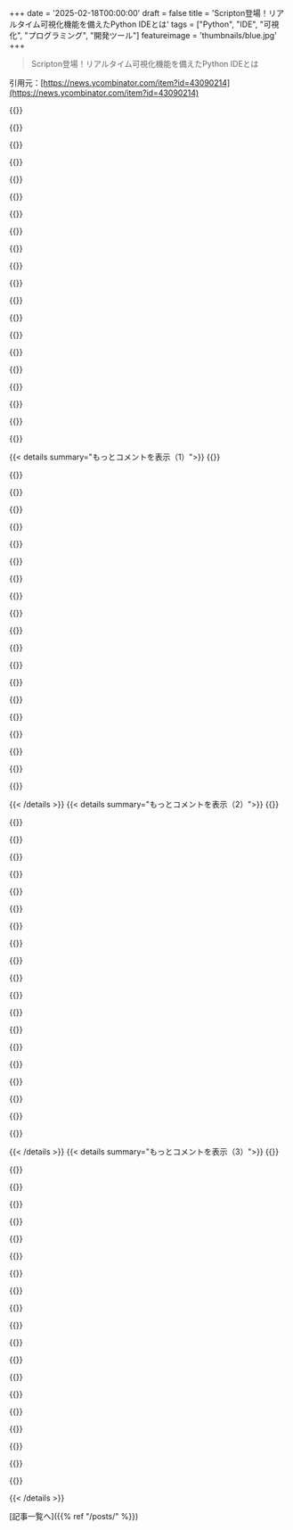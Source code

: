 +++
date = '2025-02-18T00:00:00'
draft = false
title = 'Scripton登場！リアルタイム可視化機能を備えたPython IDEとは'
tags = ["Python", "IDE", "可視化", "プログラミング", "開発ツール"]
featureimage = 'thumbnails/blue.jpg'
+++

> Scripton登場！リアルタイム可視化機能を備えたPython IDEとは

引用元：[https://news.ycombinator.com/item?id=43090214](https://news.ycombinator.com/item?id=43090214)

{{<matomeQuote body="いい商品だね！クリエイターには拍手を送りたい。ただ、Mac専用でこの価格設定は厳しいかも。他にも選択肢があるから、毎月２０ドルが高く感じる人も多いと思う。でも、このプロジェクトには注目しておくよ。" userName="zipy124" createdAt="2025-02-18T15:51:19" color="#785bff">}}

{{<matomeQuote body="サブスクリプションを止めたらどうなるの？scriptonライブラリはオープンソースだし、lyraやorionのプロット機能はリファクタリングなしで画像ファイルに出力できるの？それとも再度サブスクしないといけないの？（製品のローンチおめでとう！）" userName="kaboomshebang" createdAt="2025-02-18T15:42:31" color="#785bff">}}

{{<matomeQuote body="すごく見栄えがいいけど、サブスクリプションの価格設定にはあまり満足できないな。趣味用の割引はないの？" userName="roger_" createdAt="2025-02-18T15:36:14" color="">}}

{{<matomeQuote body="Clojureでこれをやりたいなら、Clerkをチェックしてみて。自分が使ってるIDEをそのまま使えるのが嬉しいよ。" userName="erichocean" createdAt="2025-02-18T15:34:57" color="">}}

{{<matomeQuote body="IDEでClerkが使えるなんて知らなかった！教えてくれてありがとう！" userName="upghost" createdAt="2025-02-19T01:14:18" color="">}}

{{<matomeQuote body="これすごく良さそう！今はLiveCodeを使ってデータの絞り込みや変換をしてるけど、似たようなツールを探してる。求める機能は、テキスト入力、テキスト出力、ボタン、メニュー、スライダー、チェックボックス・ラジオボタンが欲しいな。<br>その中で今は、２、３、５があるみたい？もっとUI構築に進んでいく予定はある？" userName="gcanyon" createdAt="2025-02-19T03:42:31" color="#ff33a1">}}

{{<matomeQuote body="ありがとう！そうだね、現在は２、３、５があるよ。この初期セットはUI機能を示すためのもので、今後もっとウィジェットやコントロールも追加する予定だよ。７のバンドルについても考えてるけど、今は優先度が低いかな。" userName="nightcraft" createdAt="2025-02-19T04:19:14" color="#38d3d3">}}

{{<matomeQuote body="それはワクワクするニュースだね。Scriptonをもっと詳しく調べて、適切なインターフェースウィジェットが揃えば、自分のニーズに合いそうだ。" userName="gcanyon" createdAt="2025-02-19T14:30:18" color="#ff5c5c">}}

{{<matomeQuote body="PyTorchのテンソルを追加のメモリコピー無しで可視化できるの？テクスチャにマッピングして表示できるとか？Appleの最近のコンピュータではあまり問題ないけどね。" userName="KeplerBoy" createdAt="2025-02-18T15:12:33" color="">}}

{{<matomeQuote body="まだできないよ。内部プロトタイプではmacOSのIOSurfacesを使ってゼロコピーを試したけど、いくつかの制約があった。でもIPCはコピーを最小限に抑え、大きな数値配列を効率的に扱えるよ。" userName="nightcraft" createdAt="2025-02-18T15:17:36" color="">}}

{{<matomeQuote body="これ、1昔前のLight Tableを思い出すな。https://news.ycombinator.com/item?id=3836978" userName="for_i_in_range" createdAt="2025-02-18T17:18:09" color="">}}

{{<matomeQuote body="見た目がめっちゃ綺麗！データビジュアライゼーションには使わないけど、ウェブ開発がメインなので、UIがTypeScriptだと聞いて驚いた。Reactみたいなフレームワーク使った？" userName="giancarlostoro" createdAt="2025-02-18T15:06:51" color="">}}

{{<matomeQuote body="ありがとう！最初のプロトタイプではReactを使ってたけど、特定のケースでのオーバーヘッドが問題になって、カスタムの仮想DOM実装に置き換えた。複雑な更新のデバッグが難しくなって、最終的にはvscodeみたいにフレームワークなしでコアコンポーネントだけで構成されてる。" userName="nightcraft" createdAt="2025-02-18T15:15:16" color="#ff5733">}}

{{<matomeQuote body="一度きりの購入は考えてるの？それともサブスクリプションだけ？" userName="andsoitis" createdAt="2025-02-18T15:15:09" color="">}}

{{<matomeQuote body="現段階ではサブスクリプションだけの予定。でも、将来的にはJetbrainsの『永続的なフォールバックライセンス』みたいなのがあって、1年後は特定のバージョンまで使い続けられるようにしたい。" userName="nightcraft" createdAt="2025-02-18T15:37:06" color="">}}

{{<matomeQuote body="Observable Plotはどうやって働いてるの？コードをJavaScriptに変換してるの？" userName="ayhanfuat" createdAt="2025-02-18T15:17:36" color="">}}

{{<matomeQuote body="scriptonのPythonライブラリは、一般的なPythonデータ形式（通常の配列や辞書、numpy配列、データフレームなど）を中間形式に変換して、プロット関数を呼び出すとIDEに送信され、JavaScriptに自動翻訳されるんだ。あなたのPythonのプロットコードはこうなるよ：https://docs.scripton.dev/api/plot/orion/overview" userName="nightcraft" createdAt="2025-02-18T15:22:11" color="#45d325">}}

{{<matomeQuote body="すごく良さそうだね！これにはどのくらい取り組んできたの？自分は今年中にhackerman.aiのテキストエディタをリリース予定だよ。ニッチな製品で、自分の言語用のレクサーを作成・編集できたり、ほぼ全てをカスタマイズできて、キーバインディングも自分で定義した関数を使うようにできるし、もちろんAI機能も組み込まれていて、カスタマイズやコマンド追加もできる。Qtフレームワークベースでね。" userName="hackermanai" createdAt="2025-02-19T04:03:03" color="#45d325">}}

{{<matomeQuote body="これめっちゃカッコいいけど、サブスクリプションは嫌だな。みんなデジタル大家業に走りすぎじゃない？何かを売ってくれよ。" userName="helboi4" createdAt="2025-02-18T16:37:02" color="">}}

{{<matomeQuote body="コマンドキーを押しっぱなしで終了ってやめてほしい！ショートカットは一瞬で押すもんだろ。" userName="dinkblam" createdAt="2025-02-18T19:02:20" color="">}}

{{< details summary="もっとコメントを表示（1）">}}
{{<matomeQuote body="確かに、押しっぱなしで終了するのは accidental quit を避けるための方法だから、好みはあるね。でも次のアップデートで設定可能にする予定だよ。" userName="nightcraft" createdAt="2025-02-18T19:22:18" color="">}}

{{<matomeQuote body="＞”ノートブックは便利だけど、いくつかのトレードオフがあるから完全には代替できない。”<br>具体的に何を言ってるの？VSCode使ってて、#%%を使ってスクリプトをセルに分けて実行してるけど。" userName="croemer" createdAt="2025-02-19T11:05:08" color="">}}

{{<matomeQuote body="デザインはいいけどJetbrainsの方が好きなんだよね。統合するのはどう？それにMac限定は俺には向かない。Linuxしか使わないんだ。" userName="decide1000" createdAt="2025-02-18T18:16:26" color="">}}

{{<matomeQuote body="でも、変数エクスプローラーはあるの？MATLABやRStudioみたいなこの機能が多くのPython IDEに欠けていて、Spyder使うのは情報を見れるから妥協してるんだ。" userName="levocardia" createdAt="2025-02-18T19:36:47" color="#38d3d3">}}

{{<matomeQuote body="現在のバージョンではアクティブな変数を表示してるよ（numpy配列やTorchテンソル、DataFramesの形状や型も）。<br>ただ、さらに詳しい情報をテーブル表示する機能はまだ計画中なんだ。" userName="nightcraft" createdAt="2025-02-18T19:52:33" color="">}}

{{<matomeQuote body="Vanilla VSCodeにもデバッグモードで似たような機能はあって、Python拡張をインストールする必要があるけどそれだけで済むよ。" userName="alsodumb" createdAt="2025-02-18T19:48:09" color="">}}

{{<matomeQuote body="PyCharmはこの機能をうまくこなしてる。" userName="insane_dreamer" createdAt="2025-02-18T21:59:58" color="">}}

{{<matomeQuote body="Pythonのデプロイに悩んでる。サーバーなしでコードを配布するためにWebAssemblyを勉強してみるつもり。" userName="daft_pink" createdAt="2025-02-18T20:25:51" color="">}}

{{<matomeQuote body="＞自分が作ったBuckarooテーブルは、ヒストグラムや要約統計、検索機能を持ってる。テーブルについて語りたいから、連絡してくれたら嬉しい。" userName="paddy_m" createdAt="2025-02-18T15:20:42" color="">}}

{{<matomeQuote body="Scriptonの初期に、百万行以上のデータフレームを扱う仮想化テーブルを作成した。初リリースではビジュアルの部分に集中したけど、テーブルも後で必ずやる予定！" userName="nightcraft" createdAt="2025-02-18T15:27:51" color="">}}

{{<matomeQuote body="テーブルは自作したの？百万行を扱えるのはいいね。ウィンドウベースで表示を考えると、他のアーキテクチャもシンプルになる。" userName="paddy_m" createdAt="2025-02-18T15:33:42" color="">}}

{{<matomeQuote body="うん、自分で書いたよ。柔軟な仮想化テーブルは確かに複雑なものを作りやすくしてくれる。現状、ユーザーの拡張はできないけど、IPythonのいくつかの機能はサポートしてる。今はipywidgetsは使えないよ。" userName="nightcraft" createdAt="2025-02-18T15:55:39" color="#ff33a1">}}

{{<matomeQuote body="JetBrains Monoっぽいね。" userName="sangeeth96" createdAt="2025-02-18T15:48:49" color="">}}

{{<matomeQuote body="広告おめでとう。私は月額サブスクリプションで自由なオープンソースを借りることには抵抗があるけど、頑張ってね。" userName="CyberDildonics" createdAt="2025-02-18T16:11:11" color="">}}

{{<matomeQuote body="誰がターゲットユーザーなんだろう？自分はPythonをよく使うけどNotebook以外でプロットする必要を感じたことがないし、たくさんプロットする人向けなのかな？電子工学のエンジニアとか？" userName="markus_zhang" createdAt="2025-02-18T17:17:00" color="">}}

{{<matomeQuote body="見た目はすごくいいね！お疲れ様！でも、個人的には魅力は薄いかな。JetBrainsの更新料に173ドル払ったばかりで、PyCharm Proがすごく良いからね。このサイトを見る限り、すごく良い機能がいくつかあるけど、PyCharm Proや他のJetBrains製品を置き換えるにはならなそう。悪いけど、競争は歓迎するよ。" userName="hoistbypetard" createdAt="2025-02-18T18:01:02" color="">}}

{{<matomeQuote body="ありがとう！フィードバックはありがたいです！初めは視覚化に重点を置いてるけど、IDEの機能も開発中です。PyCharmのどの機能が一番必要ですか？" userName="nightcraft" createdAt="2025-02-18T18:16:13" color="">}}

{{<matomeQuote body="必要な機能のリストは長いんだけど、最近特に思うのは：<br>・uv/poetryの検出と環境利用<br>・リファクタリング<br>・unittest/pytestサポート<br>・docker composeのサービスサポート<br>・djangoのアプリ/モデルの検出と補完<br>・複数ランナーのサポート<br>・デバッガーがすごくいい<br>・djangoとjinjaのテンプレートサポート<br>・データソースへの接続とSQLクエリの実行<br>・Vimエミュレーション" userName="hoistbypetard" createdAt="2025-02-18T18:28:40" color="#38d3d3">}}

{{<matomeQuote body="すごく洗練されたUIだね。サブスクリプションの価格は気にしないよ、みんなが揃ってる方がいいし。UIツールキットは特にワクワクする、Streamlitの代わりを探していたから。" userName="zxie" createdAt="2025-02-18T23:47:31" color="">}}

{{<matomeQuote body="＞”エディタコンポーネントはMonacoに基づいているが、IDEはVSCodeのフォークではなく、ゼロから書かれた。”<br>面白い！どんなトレードオフがあるの？" userName="loic-sharma" createdAt="2025-02-18T18:39:12" color="">}}


{{< /details >}}
{{< details summary="もっとコメントを表示（2）">}}
{{<matomeQuote body="個人的にVSCodeのコードベースは優れていると思う。機能の大部分がサービスに抽象化されてるし。ただし、そのサービス間の相互作用には難しい制限があるかな。フォークしたり拡張したりすることはできるけど、やっぱり大変だし、Scriptonにはゼロから書くのが適していたよ。VSCodeのエコシステムの利点を失うリスクはあるけど、Scriptonに慣れやすい部分があればいいな。" userName="nightcraft" createdAt="2025-02-18T19:19:45" color="#45d325">}}

{{<matomeQuote body="20ドルは実際に必要な人には安い。マネージャーレベルに説明してROIを伝える方が良いかも。" userName="ei625" createdAt="2025-02-18T18:56:33" color="">}}

{{<matomeQuote body="いいアイデアだと思うけど、IDEじゃなくて別のプロダクトにしたほうがいいんじゃない？Pythonを実行するツールと可視化ツールに独立させた方がいいと思うよ。大きなIDEに追いつく必要もないし、IDEのコードを保守する必要もないから、いろんなIDEを使ってる人たちにも使ってもらえるしね。" userName="BiteCode_dev" createdAt="2025-02-18T17:33:41" color="#ff5733">}}

{{<matomeQuote body="なんでVSCodeの拡張機能として作らないの？" userName="garyfirestorm" createdAt="2025-02-18T15:53:19" color="">}}

{{<matomeQuote body="VSCodeの拡張機能の道は、Scriptonの機能には制約が多すぎて無理だったんだよね。" userName="nightcraft" createdAt="2025-02-18T16:02:23" color="">}}

{{<matomeQuote body="これ、VSCodeをフォークしたり独自のエディタを作る人たちがよく言うことだよね。PythonのIDEだから理論上は大きな問題じゃないけど、Microsoftの一部拡張機能（dotnetとかcpp）は、MicrosoftのVSCodeのリリース以外では動かないんだ。あなたのエディタはvsix拡張機能に対応してるの？多分無理だろうけど、これは多くの人にとっては致命的な問題かも。" userName="bangaladore" createdAt="2025-02-18T18:10:32" color="">}}

{{<matomeQuote body="うわ、これめっちゃかっこいい！C++の部分についてもう少し教えてくれない？よくわからないんだけど。" userName="randomcatuser" createdAt="2025-02-18T19:30:56" color="#ff5c5c">}}

{{<matomeQuote body="ありがとう！C++の部分はIDEとPythonの間のIPC（プロセス間通信）に関係してるんだ。Pythonプロセスがデータを可視化のために送ったり、コマンドを受け取ったりするためにいくつかの方法があって、たとえばHTTPを使うこともできる。でも用途によっては性能にかなりのオーバーヘッドが出るんだ。だから、Scriptonはバイナリペイロード（大きなnumpy配列とか画像）を送るのに最適化されたプロトコルを使ってるんだ。これはC++のネイティブなマルチスレッドノードモジュールで実装されてて、非常に低遅延で高スループットの可視化を実現してるよ。" userName="nightcraft" createdAt="2025-02-18T19:49:20" color="#ff5733">}}

{{<matomeQuote body="Neovimのプラグインにしたら購入するよ！" userName="menelaus" createdAt="2025-02-18T17:20:16" color="">}}

{{<matomeQuote body="これはCursorみたいなAIエディタなの？" userName="somesun" createdAt="2025-02-19T03:33:34" color="">}}

{{<matomeQuote body="個人的な希望だけど、Linux版も出してほしいな。アドバイスとしては、まずは計画中のWindows版を早く出した方がいいよ。頑張ってね！" userName="Sweepi" createdAt="2025-02-19T10:12:10" color="">}}

{{<matomeQuote body="いいプロジェクトだね！" userName="peme969" createdAt="2025-02-19T04:38:05" color="">}}

{{<matomeQuote body="めっちゃクールだね！" userName="resters" createdAt="2025-02-18T16:46:58" color="">}}

{{<matomeQuote body="俺はロボティクスのエンジニアで、データ可視化に大量に関わってるんだ。どんな高精度・高レートのデータでも可視化してる。自分で作ったライブラリから、Rerunに移行したよ。実際に使ってるけど、シンプルだし、オープンソースだし、すごく役立つ。" userName="alsodumb" createdAt="2025-02-18T16:28:14" color="#ff5c5c">}}

{{<matomeQuote body="＞最近、ちょっと苦労してて、インターンが資料を使わずにLLMを使おうとするんだが、グチャグチャなコードができてきて困ってる。お前のリアクションはポジティブだね。インターンは、そのレベルの仕事なら誰でもできることを理解してるの？" userName="bsder" createdAt="2025-02-18T19:20:19" color="#38d3d3">}}

{{<matomeQuote body="面接や採用の決定は多くが組織やマネージャーレベルで行われるからね。インターンは主にまだ学生で、リモート授業を受けてきた世代なんだ。彼らに資料を使うように言っても、ちょっと時間奪われてる気がする。" userName="alsodumb" createdAt="2025-02-18T19:34:34" color="">}}

{{<matomeQuote body="RerunのLLM用のエクスポートを最近追加したけど、どう扱うべきかいまいち不安だった。今はChatGPTのテストでは大分良くなってるようだよ！" userName="uaksom" createdAt="2025-02-18T19:32:17" color="#ff33a1">}}

{{<matomeQuote body="Microsoft ResearchのData FormulatorのAI統合がすごく簡単でいいな。これで簡単に始められそうだ！" userName="jimmySixDOF" createdAt="2025-02-18T17:51:58" color="#38d3d3">}}

{{<matomeQuote body="ReRunは簡単に使えるけど、自分はWGPUとEGUIを使った視覚化重視のエンジンに乗り換えたよ。カメラや可視化の制御がしやすいからね。" userName="the__alchemist" createdAt="2025-02-18T18:26:05" color="">}}

{{<matomeQuote body="俺はRaspberry PiにデータをCSVで保存してて、デスクトップでSSH経由でMatplotlibで読み込んでる。でも、ちょっとカクカクするんだ。Rerun使ったら改善できるのかな？" userName="rcpt" createdAt="2025-02-18T17:11:58" color="">}}


{{< /details >}}
{{< details summary="もっとコメントを表示（3）">}}
{{<matomeQuote body="はい！Rerunは絶対、君の作業を楽にしてくれるよ！Rerunはサーバーとビューアーが別のデバイスにあるのもサポートしてるから、CSVのデータをRerunにログするコードを追加すればいい。" userName="alsodumb" createdAt="2025-02-18T19:43:37" color="#785bff">}}

{{<matomeQuote body="“Show HN: We open-sourced our [rpi CSV] compost monitoring tech”って記事や、Grafanaの機能についてのコメントが出てきて、pyqtgraphやMatplotlibの使い方も話題になってるね。リアルタイムの可視化ツールとしては、Genesisが興味深いかも。" userName="westurner" createdAt="2025-02-19T13:00:24" color="">}}

{{<matomeQuote body=" rerunには前から注目していたけど、コメントを見て試してみようと思った。簡単なことにはノートブックを使ってたけど、GUIを自作するのは割に大変だったから。IMGUIを使った場合、100行以内で自分の動画やプロットが作れるのはいいね。" userName="zipy124" createdAt="2025-02-19T10:57:53" color="#ff5733">}}

{{<matomeQuote body="ドキュメントをマークダウンファイルにスクレイピングして、インターンにLLMのプロンプトに入れさせてるけど、結構うまくいってる。いいスペックのREADME.mdを作れば、役立つかもと思ってる。" userName="genewitch" createdAt="2025-02-19T07:01:00" color="">}}

{{<matomeQuote body="rerunは多次元データの可視化に必要なものそのもの。色々質問したいことがある！mmapファイルにアクセスして、リアルタイムで表示しながら履歴を保存できる？" userName="qrios" createdAt="2025-02-19T01:17:36" color="">}}

{{<matomeQuote body="rerunを初めて見たけど、すごく良さそう！" userName="cameldrv" createdAt="2025-02-18T18:43:26" color="#45d325">}}

{{<matomeQuote body="Python開発をかなり長くやってるけど、最近使ってるのはPyCharm。見た目が綺麗で時短機能もいいけど、Mac専用でサブスクリプションモデルなのが気になる。" userName="nickserv" createdAt="2025-02-18T16:50:41" color="">}}

{{<matomeQuote body="PyCharmを使ってるって言うけど、サブスクリプションモデルについてもっと知りたいな。JetBrainsのはどうなんだろう？" userName="lolinder" createdAt="2025-02-18T17:03:29" color="">}}

{{<matomeQuote body="Jetbrainsのサブスクリプションモデルには大事な点があって、支払いを止めても使えるライセンスがあるんだ。こういうモデルがもっと増えるといいな。" userName="vunderba" createdAt="2025-02-18T17:05:55" color="">}}

{{<matomeQuote body="Jetbrainのモデルは、昔のIDEの価格モデルに似てるね。開発者は結構お金払ってたし、マニュアルも付いてた。今でも紙のマニュアル欲しいな。" userName="markus_zhang" createdAt="2025-02-18T17:10:21" color="">}}

{{<matomeQuote body="Jetbrainsはもともとアップグレード制だったけど、今はサブスクリプションモデルに行き、収益が安定するようになったらしい。面白い変化だね。" userName="shagie" createdAt="2025-02-18T19:21:25" color="#ff5c5c">}}

{{<matomeQuote body="Oracle RDBMSは昔、PL/SQLやCバインディング、Fortranなどの20冊以上の本が付いてきたんだよね。そんな時代には戻りたくない！" userName="jamespo" createdAt="2025-02-18T18:46:22" color="">}}

{{<matomeQuote body="コーヒーを飲みながら、そういう本を一冊読んでみたい気分。でも、現実はそう甘くないんだよな。オンラインドキュメントより紙の本の方が好きだよ。" userName="markus_zhang" createdAt="2025-02-18T21:03:03" color="">}}

{{<matomeQuote body="確かに似てるね。Borland C++やVisual Studioのソフトウェアも、メジャーバージョンとパッチアップデートが揃ってた。Jetbrainsの物理コピーがあるのかは分からないけど、昔の大きな箱が懐かしい。" userName="vunderba" createdAt="2025-02-18T17:15:12" color="">}}

{{<matomeQuote body="デベロッパーが製品を本当に理解している証拠として、大きな箱が好きだな。最近は素早い展開が普通になってて、急いで新機能を求めるのは悪くないけど、じっくりとやるメリットもあると思う。" userName="markus_zhang" createdAt="2025-02-18T18:01:57" color="">}}

{{<matomeQuote body="それは違うと思う。ツールのプロジェクトチームにはデベロッパーだけじゃなくて、優れた技術ライターやプロジェクトマネージャーも含まれていたんだ。ドキュメント化のための仕様がついてたしね。" userName="pasc1878" createdAt="2025-02-18T18:20:37" color="">}}

{{<matomeQuote body="デベロッパーが中途半端な仕事を許されないのはいいことだと思う。" userName="markus_zhang" createdAt="2025-02-18T21:04:28" color="#38d3d3">}}

{{<matomeQuote body="＞ perpetual fallback license<br>Scriptonがこれを提供してるか本当に確か？価格ページに「サブスクリプションが有効な間すべての更新が含まれます」と書いてあるけど、それはサブスクリプション終了後は更新が止まるだけで、使用はできるってこと？よく分からない。" userName="gcanyon" createdAt="2025-02-19T02:09:02" color="">}}

{{<matomeQuote body="いくつかのこと。1. SaaS製品でのperpetual fallback licensesはあまり一般的じゃないから、明示されてないとほぼ無理だと思っていいよ。2. 開発者が言ってたけど、今のところはサブスクリプションのみで、将来的にはJetbrainsの「perpetual fallback license」のようなものを考えてるらしい。" userName="vunderba" createdAt="2025-02-19T02:58:56" color="">}}

{{<matomeQuote body="＞ 1. SaaS製品でのperpetual fallback licensesはあまり一般的じゃないから、明示されてないとほぼ無理だと思っていいよ。<br>私もperpetual fallback licensesは良いと思ってるし、hackerman.aiのテキストエディタでこれを使いたい（今年後半にリリース予定）。一回の支払いも復活してほしいな。" userName="hackermanai" createdAt="2025-02-19T03:40:53" color="">}}


{{< /details >}}


[記事一覧へ]({{% ref "/posts/" %}})
